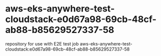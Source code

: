 # aws-eks-anywhere-test-cloudstack-e0d67a98-69cb-48cf-ab88-b85629527337-58
repository for use with E2E test job aws-eks-anywhere-test-cloudstack:e0d67a98-69cb-48cf-ab88-b85629527337-58
